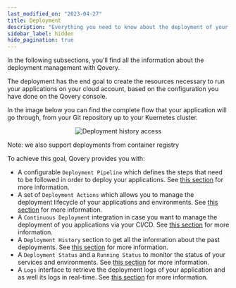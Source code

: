 ```yaml
---
last_modified_on: "2023-04-27"
title: Deployment
description: "Everything you need to know about the deployment of your applications with Qovery"
sidebar_label: hidden
hide_pagination: true
---
```

In the following subsections, you'll find all the information about the deployment management with Qovery.

The deployment has the end goal to create the resources necessary to run your applications on your cloud account, based on the configuration you have done on the Qovery console.

In the image below you can find the complete flow that your application will go through, from your Git repository up to your Kuernetes cluster.

<p align="center">
  <img src="/img/deployment/deployment_overview_qovery.png" alt="Deployment history access" />
</p>

Note: we also support deployments from container registry

To achieve this goal, Qovery provides you with:
- A configurable `Deployment Pipeline` which defines the steps that need to be followed in order to deploy your applications. See [this section][docs.using-qovery.deployment.deployment-pipeline] for more information.
- A set of `Deployment Actions` which allows you to manage the deployment lifecycle of your applications and environments. See [this section][docs.using-qovery.deployment.deployment-actions] for more information.
- A `Continuous Deployment` integration in case you want to manage the deployment of you applications via your CI/CD. See [this section][docs.integration.continuous-integration] for more information.
- A `Deployment History` section to get all the information about the past deployments. See [this section][docs.using-qovery.deployment.deployment-history] for more information.
- A `Deployment Status` and a `Running Status` to monitor the status of your services and environments. See [this section][docs.using-qovery.deployment.running-and-deployment-statuses] for more information.
- A `Logs` interface to retrieve the deployment logs of your application and as well its logs in real-time. See [this section][docs.using-qovery.deployment.logs] for more information.


[docs.integration.continuous-integration]: /docs/using-qovery/integration/continuous-integration/
[docs.using-qovery.deployment.deployment-actions]: /docs/using-qovery/deployment/deployment-actions/
[docs.using-qovery.deployment.deployment-history]: /docs/using-qovery/deployment/deployment-history/
[docs.using-qovery.deployment.deployment-pipeline]: /docs/using-qovery/deployment/deployment-pipeline/
[docs.using-qovery.deployment.logs]: /docs/using-qovery/deployment/logs/
[docs.using-qovery.deployment.running-and-deployment-statuses]: /docs/using-qovery/deployment/running-and-deployment-statuses/
